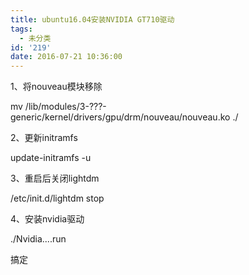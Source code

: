 ```yaml
---
title: ubuntu16.04安装NVIDIA GT710驱动
tags:
  - 未分类
id: '219'
date: 2016-07-21 10:36:00
---
```


1、将nouveau模块移除

mv /lib/modules/3-???-generic/kernel/drivers/gpu/drm/nouveau/nouveau.ko ./

2、更新initramfs

update-initramfs -u

3、重启后关闭lightdm

/etc/init.d/lightdm stop

4、安装nvidia驱动

./Nvidia....run 

  

  

  

搞定